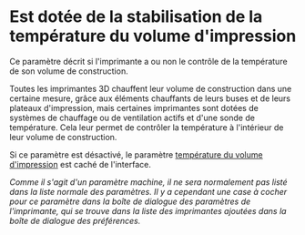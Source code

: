 Est dotée de la stabilisation de la température du volume d'impression
====
Ce paramètre décrit si l'imprimante a ou non le contrôle de la température de son volume de construction. 

Toutes les imprimantes 3D chauffent leur volume de construction dans une certaine mesure, grâce aux éléments chauffants de leurs buses et de leurs plateaux d'impression, mais certaines imprimantes sont dotées de systèmes de chauffage ou de ventilation actifs et d'une sonde de température. Cela leur permet de contrôler la température à l'intérieur de leur volume de construction.

Si ce paramètre est désactivé, le paramètre [température du volume d'impression](../material/build_volume_temperature.md) est caché de l'interface. 

*Comme il s'agit d'un paramètre machine, il ne sera normalement pas listé dans la liste normale des paramètres. Il y a cependant une case à cocher pour ce paramètre dans la boîte de dialogue des paramètres de l'imprimante, qui se trouve dans la liste des imprimantes ajoutées dans la boîte de dialogue des préférences.*
